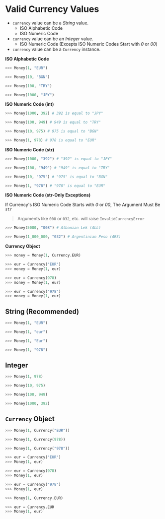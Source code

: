 # Valid Currency Values

- `currency` value can be a *String* value.
    - ISO Alphabetic Code
    - ISO Numeric Code
- `currency` value can be an *Integer* value.
    - ISO Numeric Code (Excepts ISO Numeric Codes Start with *0* or *00*)
- `currency` value can be a `Currency` instance.

**ISO Alphabetic Code**

```python
>>> Money(1, "EUR")
```

```python
>>> Money(10, "BGN")
```

```python
>>> Money(100, "TRY")
```

```python
>>> Money(1000, "JPY")
```

**ISO Numeric Code (int)**

```python
>>> Money(1000, 392) # 392 is equal to "JPY"
```

```python
>>> Money(100, 949) # 949 is equal to "TRY"
```

```python
>>> Money(10, 975) # 975 is equal to "BGN"
```

```python
>>> Money(1, 978) # 978 is equal to "EUR"
```

**ISO Numeric Code (str)**

```python
>>> Money(1000, "392") # "392" is equal to "JPY"
```

```python
>>> Money(100, "949") # "949" is equal to "TRY"
```

```python
>>> Money(10, "975") # "975" is equal to "BGN"
```

```python
>>> Money(1, "978") # "978" is equal to "EUR"
```

**ISO Numeric Code (str-Only Exceptions)**

If Currency's ISO Numeric Code Starts with *0* or *00*, The Argument Must Be `str`
> Arguments like `008`  or `032`, etc. will raise `InvalidCurrencyError`


```python
>>> Money(5000, "008") # Albanian Lek (ALL)
```

```python
>>> Money(1_000_000, "032") # Argentinian Peso (ARS)
```

**Currency Object**

```python
>>> money = Money(1, Currency.EUR)
```

```python
>>> eur = Currency("EUR")
>>> money = Money(1, eur)
```

```python
>>> eur = Currency(978)
>>> money = Money(1, eur)
```

```python
>>> eur = Currency("978")
>>> money = Money(1, eur)
```


## String (Recommended)

```python
>>> Money(1, "EUR")
```

```python
>>> Money(1, "eur")
```

```python
>>> Money(1, "Eur")
```

```python
>>> Money(1, "978")
```


## Integer

```python
>>> Money(1, 978)
```

```python
>>> Money(10, 975)
```

```python
>>> Money(100, 949)
```

```python
>>> Money(1000, 392)
```


## `Currency` Object

```python
>>> Money(1, Currency("EUR"))
```

```python
>>> Money(1, Currency(978))
```

```python
>>> Money(1, Currency("978"))
```

```python
>>> eur = Currency("EUR")
>>> Money(1, eur)
```

```python
>>> eur = Currency(978)
>>> Money(1, eur)
```

```python
>>> eur = Currency("978")
>>> Money(1, eur)
```

```python
>>> Money(1, Currency.EUR)
```

```python
>>> eur = Currency.EUR
>>> Money(1, eur)
```

